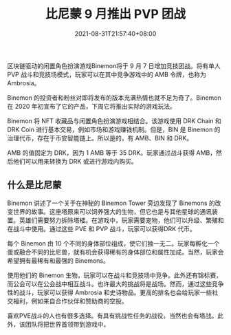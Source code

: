﻿---
title: "比尼蒙 9 月推出 PVP 团战"
date: 2021-08-31T21:57:40+08:00
lastmod: 2021-08-31T16:45:40+08:00
draft: false
authors: ["Sunshine"]
description: "区块链驱动的闲置角色扮演游戏 Binemon 将于 9 月 7 日增加竞技团战。将有单人 PVP 战斗和竞技场模式，玩家可以在其中竞争游戏中的 AMB 令牌，也称为 Ambrosia。"
featuredImage: "binemon-launching-pvp-team-battles-in-september.png"
tags: ["Strategy Game","策略游戏","Play to Earn"]
categories: ["news"]
news: ["策略游戏"]
weight: 
lightgallery: true
pinned: false
recommend: false
recommend1: false
---

区块链驱动的闲置角色扮演游戏Binemon将于 9 月 7 日增加竞技团战。将有单人 PVP 战斗和竞技场模式，玩家可以在其中竞争游戏中的 AMB 令牌，也称为 Ambrosia。

Binemon 的投资者和粉丝对即将发布的版本充满热情也就不足为奇了。Binemon 在 2020 年初宣布了它的产品，下周它将推出实际的游戏玩法。

Binemon 将 NFT 收藏品与闲置角色扮演游戏相结合。该游戏使用 DRK Chain 和 DRK Coin 进行基本交易，例如市场和游戏赚钱机制。但是，BIN 是 Binemon 的治理代币，存在于币安智能链上。所以是的，有 AMB、BIN 和 DRK。

AMB 的值固定为 DRK，因为 1 AMB 等于 35 DRK。玩家通过战斗获得 AMB，然后他们可以用来转换为 DRK 或进行游戏内购买。



## 什么是比尼蒙

Binemon 讲述了一个关于在神秘的 Binemon Tower 旁边发现了 Binemons 的改变世界的故事。这座塔原来可以饲养强大的生物，但它也是与其他星球的通讯装置。英雄们需要努力拆除塔楼。在游戏中，玩家需要宠物，他们可以升级、繁殖和在战斗中使用。通过这些 PVE 和 PVP 战斗，玩家可以获得DRK 代币。

每个 Binemon 由 10 个不同的身体部位组成，使它们独一无二。玩家每孵化一个蛋或融合不同的比尼兽，就有机会获得稀有的身体部位和属性加成。当然，玩家会希望拥有最稀有和最强的 Binemons。

使用他们的 Binemon 生物，玩家可以在战斗和竞技场中竞争。此外还有锦标赛，而公会可以在公会战中相互战斗。也许最大的挑战将是战场。然而，通过这些竞争性的战斗，玩家可以获得 Ambrosia 和史诗物品。更高的排名也会给玩家一些社交福利，例如来自合作伙伴和赞助商的空投。

喜欢PVE战斗的人也有很多选择。有具有挑战性任务的战役，当然也会有塔战。此外，该团队将把世界首领带到游戏中。